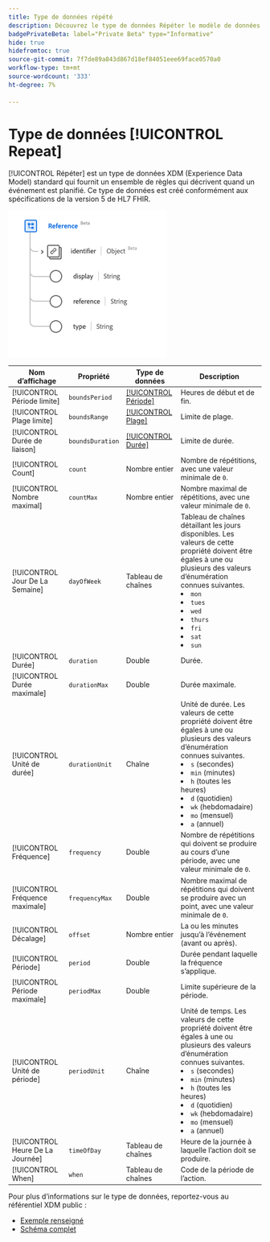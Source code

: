 ```yaml
---
title: Type de données répété
description: Découvrez le type de données Répéter le modèle de données d’expérience (XDM) .
badgePrivateBeta: label="Private Beta" type="Informative"
hide: true
hidefromtoc: true
source-git-commit: 7f7de89a843d867d18ef84051eee69face0570a0
workflow-type: tm+mt
source-wordcount: '333'
ht-degree: 7%

---
```


# Type de données [!UICONTROL Repeat]

[!UICONTROL Répéter] est un type de données XDM (Experience Data Model) standard qui fournit un ensemble de règles qui décrivent quand un événement est planifié. Ce type de données est créé conformément aux spécifications de la version 5 de HL7 FHIR.

![Répéter la structure de type de données](../../images/data-types/healthcare/reference.png)

| Nom d’affichage | Propriété | Type de données | Description |
| --- | --- | --- | --- |
| [!UICONTROL Période limite] | `boundsPeriod` | [[!UICONTROL Période]](../healthcare/period.md) | Heures de début et de fin. |
| [!UICONTROL Plage limite] | `boundsRange` | [[!UICONTROL Plage]](../healthcare/range.md) | Limite de plage. |
| [!UICONTROL Durée de liaison] | `boundsDuration` | [[!UICONTROL Durée]](../healthcare/duration.md) | Limite de durée. |
| [!UICONTROL Count] | `count` | Nombre entier | Nombre de répétitions, avec une valeur minimale de `0`. |
| [!UICONTROL Nombre maximal] | `countMax` | Nombre entier | Nombre maximal de répétitions, avec une valeur minimale de `0`. |
| [!UICONTROL Jour De La Semaine] | `dayOfWeek` | Tableau de chaînes | Tableau de chaînes détaillant les jours disponibles. Les valeurs de cette propriété doivent être égales à une ou plusieurs des valeurs d’énumération connues suivantes. <li> `mon` </li> <li> `tues` </li> <li> `wed` </li> <li> `thurs`</li>  <li> `fri` </li> <li> `sat`</li> <li> `sun`</li> |
| [!UICONTROL Durée] | `duration` | Double | Durée. |
| [!UICONTROL Durée maximale] | `durationMax` | Double | Durée maximale. |
| [!UICONTROL Unité de durée] | `durationUnit` | Chaîne | Unité de durée. Les valeurs de cette propriété doivent être égales à une ou plusieurs des valeurs d’énumération connues suivantes. <li> `s` (secondes) </li> <li> `min` (minutes) </li> <li> `h` (toutes les heures) </li> <li> `d` (quotidien) </li>  <li> `wk` (hebdomadaire) </li> <li> `mo` (mensuel) </li> <li> `a` (annuel)</li> |
| [!UICONTROL Fréquence] | `frequency` | Double | Nombre de répétitions qui doivent se produire au cours d’une période, avec une valeur minimale de `0`. |
| [!UICONTROL Fréquence maximale] | `frequencyMax` | Double | Nombre maximal de répétitions qui doivent se produire avec un point, avec une valeur minimale de `0`. |
| [!UICONTROL Décalage] | `offset` | Nombre entier | La ou les minutes jusqu’à l’événement (avant ou après). |
| [!UICONTROL Période] | `period` | Double | Durée pendant laquelle la fréquence s’applique. |
| [!UICONTROL Période maximale] | `periodMax` | Double | Limite supérieure de la période. |
| [!UICONTROL Unité de période] | `periodUnit` | Chaîne | Unité de temps. Les valeurs de cette propriété doivent être égales à une ou plusieurs des valeurs d’énumération connues suivantes. <li> `s` (secondes) </li> <li> `min` (minutes) </li> <li> `h` (toutes les heures) </li> <li> `d` (quotidien) </li>  <li> `wk` (hebdomadaire) </li> <li> `mo` (mensuel) </li> <li> `a` (annuel)</li> |
| [!UICONTROL Heure De La Journée] | `timeOfDay` | Tableau de chaînes | Heure de la journée à laquelle l’action doit se produire. |
| [!UICONTROL When] | `when` | Tableau de chaînes | Code de la période de l’action. |

Pour plus d’informations sur le type de données, reportez-vous au référentiel XDM public :

* [Exemple renseigné](https://github.com/adobe/xdm/blob/master/extensions/industry/healthcare/fhir/datatypes/repeat.example.1.json)
* [Schéma complet](https://github.com/adobe/xdm/blob/master/extensions/industry/healthcare/fhir/datatypes/repeat.schema.json)
